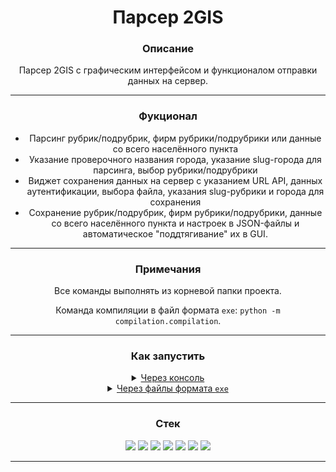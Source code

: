 <div align="center">
  <h1>Парсер 2GIS</h1>
  <h3>Описание</h3>
  <p>Парсер 2GIS с графическим интерфейсом и функционалом отправки данных на сервер.</p>
  <hr>
  <h3>Фукционал</h3>
  <ul>
    <li>Парсинг рубрик/подрубрик, фирм рубрики/подрубрики или данные со всего населённого пункта</li>
    <li>Указание проверочного названия города, указание slug-города для парсинга, выбор рубрики/подрубрики</li>
    <li>Виджет сохранения данных на сервер с указанием URL API, данных аутентификации, выбора файла, указания slug-рубрики и города для сохранения</li>
    <li>Сохранение рубрик/подрубрик, фирм рубрики/подрубрики, данные со всего населённого пункта и настроек в JSON-файлы и автоматическое "поддтягивание" их в GUI.</li>
  </ul>
  <hr>
  <h3>Примечания</h3>
</div>
  <p align="center">Все команды выполнять из корневой папки проекта.</p>
  <p align="center">Команда компиляции в файл формата <code>exe</code>: <code>python -m compilation.compilation</code>.</p>
<hr>

<h3 align="center">Как запустить</h3>
<details>
  <p align="center"><summary align="center"><ins>Через консоль</ins></summary></p>
  <ul>
    <li align="center"><b>1.</b> Создать и активировать виртуальное окружение при помощи <code>Poetry</code>:
       <ul>
          <li><b>a)</b> Установить <code>Poetry</code>: <code>pip install poetry</code></li>
          <li><b>б)</b> Активировать виртуальное окружение: <code>poetry shell</code> (если <code>Poetry</code> не находит <code>Python ^3.11</code>, воспользоваться <a href="https://python-poetry.org/docs/managing-environments/">инструкцией</a>)</li>
          <li><b>в)</b> Установить зависимости: <code>poetry install</code></li>
       </ul>
    </li>
    <li align="center">
       <p><b>2.</b> Инициализировать <code>pre-commit</code>: <code>pre-commit install</code></p>
    </li>
    <li align="center">
      <p><b>3.</b> Выполнить команду <code>python main.py -g (--gui)</code></p>
    </li>
  </ul>
</details>

<details>
  <p align="center"><summary align="center"><ins>Через файлы формата <code>exe</code></ins></summary></p>
  <ul>
    <li align="center">В папке <a href="https://github.com/VladislavYar/parsing_2gis/tree/main/dist">dist</a> лежит два файла: <code>parser 2gis gui.exe</code> - для запуска сразу же с графическим интерфейсом и <code>parser 2gis.exe</code> - для работы с парсером через аргументы</li>
  </ul>
</details>
<hr>

<h3 align="center">Стек</h3>
<p align="center">
  <img src="https://img.shields.io/badge/Python-3.12-red?style=flat&logo=python&logoColor=white">
  <img src="https://img.shields.io/badge/PyQt-6-red?style=flat&logo=qt&logoColor=white">
  <img src="https://img.shields.io/badge/Selenium-4.25.0-red?style=flat&logo=selenium&logoColor=white">
  <img src="https://img.shields.io/badge/Aiohttp-3.10.10-red?style=flat&logo=aiohttp&logoColor=white">
  <img src="https://img.shields.io/badge/Poetry-Latest-red?style=flat&logo=poetry&logoColor=white">
  <img src="https://img.shields.io/badge/Pre commit-Latest-red?style=flat&logo=Precommit&logoColor=white">
  <img src="https://img.shields.io/badge/Pyinstaller-Latest-red?style=flat">
</p>
<hr>
